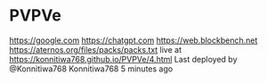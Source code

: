 # PVPVe
https://google.com https://chatgpt.com
https://web.blockbench.net
https://aternos.org/files/packs/packs.txt
live at https://konnitiwa768.github.io/PVPVe/4.html
Last deployed by @Konnitiwa768 Konnitiwa768 5 minutes ago
